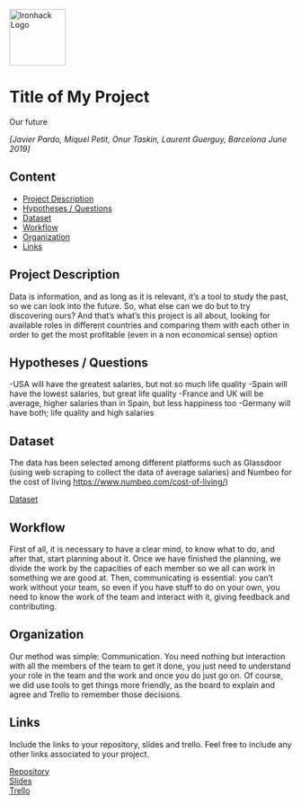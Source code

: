 <img src="https://bit.ly/2VnXWr2" alt="Ironhack Logo" width="100"/>

# Title of My Project
Our future

*[Javier Pardo, Miquel Petit, Onur Taskin, Laurent Guerguy, Barcelona June 2019]*

## Content
- [Project Description](#project-description)
- [Hypotheses / Questions](#hypotheses-/-questions)
- [Dataset](#dataset)
- [Workflow](#workflow)
- [Organization](#organization)
- [Links](#links)

<a name="project-description"></a>

## Project Description
Data is information, and as long as it is relevant, it’s a tool to study the past, so we can look into the future. So, what else can we do but to try discovering ours? And that’s what’s this project is all about, looking for available roles in different countries and comparing them with each other in order to get the most profitable (even in a non economical sense) option

<a name="hypotheses-/-questions"></a>

## Hypotheses / Questions
-USA will have the greatest salaries, but not so much life quality
-Spain will have the lowest salaries, but great life quality
-France and UK will be average, higher salaries than in Spain, but less happiness too
-Germany will have both; life quality and high salaries

<a name="dataset"></a>

## Dataset
The data has been selected among different platforms such as Glassdoor (using web scraping to collect the data of average salaries) and Numbeo for the cost of living https://www.numbeo.com/cost-of-living/)

[Dataset]() 

<a name="workflow"></a>

## Workflow
First of all, it is necessary to have a clear mind, to know what to do, and after that, start planning about it. 
Once we have finished the planning, we divide the work by the capacities of each member so we all can work in something we are good at. 
Then, communicating is essential: you can’t work without your team, so even if you have stuff to do on your own, you need to know the work of the team and interact with it, giving feedback and contributing.

<a name="organization"></a>

## Organization
Our method was simple: Communication. You need nothing but interaction with all the members of the team to get it done, you just need to understand your role in the team and the work and once you do just go on. 
Of course, we did use tools to get things more friendly, as the board to explain and agree and Trello to remember those decisions.

<a name="links"></a>

## Links
Include the links to your repository, slides and trello. Feel free to include any other links associated to your project. 

[Repository](https://github.com/laurent-guerguy/Project-Week-3-Data-Thieves)  
[Slides](https://docs.google.com/presentation/d/1m0xFWtrLkFqyTV18vBOaCVWPSI2eD1FRu4USx9TKgEU/edit#slide=id.g5d807e7d24_0_398)  
[Trello](https://trello.com/b/TMKJQqPc/project-3-data-thieves)  
